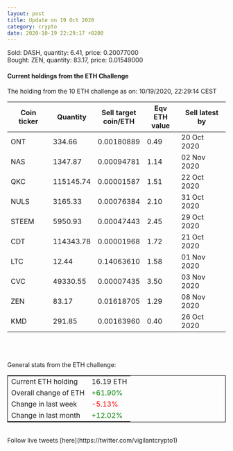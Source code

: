 ```yaml
---
layout: post
title: Update on 19 Oct 2020
category: crypto
date: 2020-10-19 22:29:17 +0200
---
```

<!-- Global site tag (gtag.js) - Google Analytics -->
<script async src="https://www.googletagmanager.com/gtag/js?id=UA-103831149-5"></script>
<script>
  window.dataLayer = window.dataLayer || [];
  function gtag(){dataLayer.push(arguments);}
  gtag('js', new Date());

  gtag('config', 'UA-103831149-5');
</script>
Sold: DASH, quantity:         6.41, price:   0.20077000<br>Bought: ZEN, quantity:        83.17, price:   0.01549000<br>

#### Current holdings from the ETH Challenge

The holding from the 10 ETH challenge as on: 10/19/2020, 22:29:14 CEST

|Coin ticker|Quantity|Sell target<br>coin/ETH|Eqv ETH<br>value|Sell latest by|
|-----------|--------|-----------|-----------|--------------|
ONT|334.66|  0.00180889|0.49|20 Oct 2020|
NAS|1347.87|  0.00094781|1.14|02 Nov 2020|
QKC|115145.74|  0.00001587|1.51|22 Oct 2020|
NULS|3165.33|  0.00076384|2.10|31 Oct 2020|
STEEM|5950.93|  0.00047443|2.45|29 Oct 2020|
CDT|114343.78|  0.00001968|1.72|21 Oct 2020|
LTC|12.44|  0.14063610|1.58|01 Nov 2020|
CVC|49330.55|  0.00007435|3.50|03 Nov 2020|
ZEN|83.17|  0.01618705|1.29|08 Nov 2020|
KMD|291.85|  0.00163960|0.40|26 Oct 2020|

<br>
<br>
<br>
General stats from the ETH challenge:

<table style="border:1px solid black;margin-left:auto;margin-right:auto;">
	<tbody>
	<tr>
		<td>Current ETH holding</td>
		<td>     16.19 ETH</td>
	</tr>
	<tr>
		<td>Overall change of ETH</td>
		<td><font color="green">+61.90%</font></td>
	</tr>
	<tr>
		<td>Change in last week</td>
		<td><font color="red">-5.13%</font></td>
	</tr>
	<tr>
		<td>Change in last month</td>
		<td><font color="green">+12.02%</font></td>
	</tr>
	</tbody>
</table>

<br>
Follow live tweets [here](https://twitter.com/vigilantcrypto1)
<br>
<br>